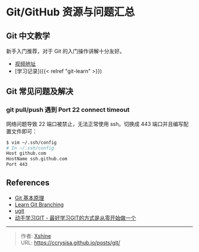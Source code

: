 # Git/GitHub 资源与问题汇总


## Git 中文教学

新手入门推荐，对于 Git 的入门操作讲解十分友好。

- [视频地址](https://youtu.be/LZ4oOzZwgrk)
- [学习记录]({{< relref "git-learn" >}})

## Git 常见问题及解决

### git pull/push 遇到 Port 22 connect timeout

网络问题导致 22 端口被禁止，无法正常使用 ssh。切换成 443 端口并且编写配置文件即可：

```bash
$ vim ~/.ssh/config
# In ~/.ssh/config
Host github.com
HostName ssh.github.com
Port 443
```

## References

- [Git 基本原理](https://www.bilibili.com/video/BV1TA411q75f)
- [Learn Git Branching](https://learngitbranching.js.org/)
- [ugit](https://github.com/rafifos/ugit)
- [动手学习GIT - 最好学习GIT的方式是从零开始做一个](https://zhuanlan.zhihu.com/p/608514754)


---

> 作者: [Xshine](https://github.com/ccrysisa)  
> URL: https://ccrysisa.github.io/posts/git/  

